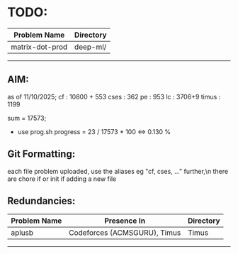 # TODO:

| Problem Name       | Directory                      |
|--------------------|--------------------------------|
| matrix-dot-prod    |deep-ml/                         |
---

## AIM: 

as of 11/10/2025;
cf : 10800 + 553
cses : 362
pe : 953
lc : 3706+9
timus : 1199

sum = 17573;
- use prog.sh
progress = 23 / 17573 * 100 <=> 0.130 %

## Git Formatting:

each file problem uploaded, use the aliases eg "cf, cses, ..." further,\n
there are chore if or init if adding a new file

## Redundancies:

| Problem Name | Presence In                                 | Directory |
|--------------|---------------------------------------------|-----------|
| aplusb       | Codeforces (ACMSGURU), Timus                | Timus     |
---

